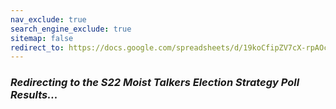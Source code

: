 ```yaml
---
nav_exclude: true
search_engine_exclude: true
sitemap: false
redirect_to: https://docs.google.com/spreadsheets/d/19koCfipZV7cX-rpAOcHIEv-D49pjOm0Cf0k3fbFOo60/
---
```


### ***Redirecting to the S22 Moist Talkers Election Strategy Poll Results...***
